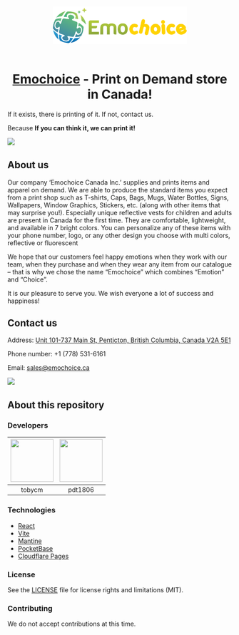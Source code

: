 <div style="text-align: center"><img src="https://raw.githubusercontent.com/tobycm/emochoice/main/public/images/full_logo.svg"  width="300px" style="margin-bottom: 20px"  />
<h1><a href="https://emochoice.ca" target="_blank">Emochoice</a> - Print on Demand store in Canada!</h1></div>

If it exists, there is printing of it. If not, contact us.

Because **If you can think it, we can print it!**

<img src="https://pocketbase.emochoice.ca/api/files/sg2k8zp13z5s5id/fyed19zwcnk6fqw/slide_3_bNpdEjeqb2.jpg" />

## About us

Our company ‘Emochoice Canada Inc.’ supplies and prints items and apparel on demand. We are able to produce the standard items you expect from a print shop such as T-shirts, Caps, Bags, Mugs, Water Bottles, Signs, Wallpapers, Window Graphics, Stickers, etc. (along with other items that may surprise you!). Especially unique reflective vests for children and adults are present in Canada for the first time. They are comfortable, lightweight, and available in 7 bright colors. You can personalize any of these items with your phone number, logo, or any other design you choose with multi colors, reflective or fluorescent

We hope that our customers feel happy emotions when they work with our team, when they purchase and when they wear any item from our catalogue – that is why we chose the name “Emochoice” which combines “Emotion” and “Choice”.

It is our pleasure to serve you. We wish everyone a lot of success and happiness!

## Contact us

Address: [Unit 101-737 Main St, Penticton, British Columbia, Canada V2A 5E1](https://maps.app.goo.gl/XMkwggAQtaGKr6Jp9)

Phone number: +1 (778) 531-6161

Email: sales@emochoice.ca

<img src="https://pocketbase.emochoice.ca/api/files/sg2k8zp13z5s5id/fyed19zwcnk6fqw/slide_2_yvymmlPhvT.jpg" />

## About this repository

### Developers

| <a href="https://github.com/tobycm" target="_blank"> <img src="https://avatars.githubusercontent.com/u/62174797?v=4" alt="" width="96px" height="96px"> </a> | <a href="https://github.com/pdt1806" target="_blank"> <img src="https://avatars.githubusercontent.com/u/78996937?v=4" alt="" width="96px" height="96px"> </a> |
| :----------------------------------------------------------------------------------------------------------------------------------------------------------: | :-----------------------------------------------------------------------------------------------------------------------------------------------------------: |
|                                                                            tobycm                                                                            |                                                                            pdt1806                                                                            |

### Technologies

- [React](https://reactjs.org/)
- [Vite](https://vitejs.dev/)
- [Mantine](https://mantine.dev/)
- [PocketBase](https://pocketbase.io/)
- [Cloudflare Pages](https://pages.cloudflare.com/)

### License

See the [LICENSE](https://github.com/tobycm/emochoice/blob/main/LICENSE) file for license rights and limitations (MIT).

### Contributing

We do not accept contributions at this time.
